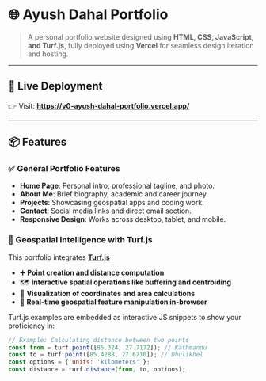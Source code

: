 # 🌐 Ayush Dahal Portfolio

> A personal portfolio website designed using **HTML, CSS, JavaScript, and Turf.js**, fully deployed using  **Vercel**  for seamless design iteration and hosting.



---

## 🔗 Live Deployment

👉 Visit: **https://v0-ayush-dahal-portfolio.vercel.app/**  


---

## 📦 Features

### ✅ General Portfolio Features

- **Home Page**: Personal intro, professional tagline, and photo.
- **About Me**: Brief biography, academic and career journey.
- **Projects**: Showcasing geospatial apps and coding work.
- **Contact**: Social media links and direct email section.
- **Responsive Design**: Works across desktop, tablet, and mobile.

### 🧭 Geospatial Intelligence with Turf.js

This portfolio integrates **[Turf.js](https://turfjs.org/)**

- ➕ **Point creation and distance computation**
- 🗺️ **Interactive spatial operations like buffering and centroiding**
- 📍 **Visualization of coordinates and area calculations**
- 📏 **Real-time geospatial feature manipulation in-browser**

Turf.js examples are embedded as interactive JS snippets to show your proficiency in:

```js
// Example: Calculating distance between two points
const from = turf.point([85.324, 27.7172]); // Kathmandu
const to = turf.point([85.4288, 27.6710]); // Dhulikhel
const options = { units: 'kilometers' };
const distance = turf.distance(from, to, options);
